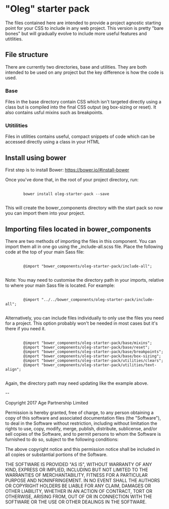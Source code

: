 # "Oleg" starter pack

The files contained here are intended to provide a project agnostic starting point for your CSS to include in any web project. This version is pretty "bare bones" but will gradually evolve to include more useful features and utitlities.

## File structure

There are currently two directories, base and utilities. They are both intended to be used on any project but the key difference is how the code is used.

### Base

Files in the base directory contain CSS which isn't targeted directly using a class but is compiled into the final CSS output (eg box-sizing or reset). It also contains usful mixins such as breakpoints.

### Utitilities

Files in utilities contains useful, compact snippets of code which can be accessed directly using a class in your HTML

## Install using bower

First step is to install Bower: https://bower.io/#install-bower

Once you've done that, in the root of your project directory, run:

<pre>
    <code>
        bower install oleg-starter-pack --save
    </code>
</pre>

This will create the bower_components directory with the start pack so now you can import them into your project.

## Importing files located in bower_components

There are two methods of importing the files in this component. You can import them all in one go using the _include-all.scss file. Place the following code at the top of your main Sass file:

<pre>
    <code>
        @import "bower_components/oleg-starter-pack/include-all";
    </code>
</pre>

Note: You may need to customise the directory path in your imports, relative to where your main Sass file is located. For example:

<pre>
    <code>
        @import "../../bower_components/oleg-starter-pack/include-all";
    </code>
</pre>

Alternatively, you can include files individually to only use the files you need for a project. This option probably won't be needed in most cases but it's there if you need it.

<pre>
    <code>
        @import "bower_components/oleg-starter-pack/base/mixins";
        @import "bower_components/oleg-starter-pack/base/reset";
        @import "bower_components/oleg-starter-pack/base/breakpoints";
        @import "bower_components/oleg-starter-pack/base/box-sizing";
        @import "bower_components/oleg-starter-pack/utilities/clears";
        @import "bower_components/oleg-starter-pack/utilities/text-align";
    </code>
</pre>

Again, the directory path may need updating like the example above.

--

Copyright 2017 Age Partnership Limited

Permission is hereby granted, free of charge, to any person obtaining a copy of this software and associated documentation files (the "Software"), to deal in the Software without restriction, including without limitation the rights to use, copy, modify, merge, publish, distribute, sublicense, and/or sell copies of the Software, and to permit persons to whom the Software is furnished to do so, subject to the following conditions:

The above copyright notice and this permission notice shall be included in all copies or substantial portions of the Software.

THE SOFTWARE IS PROVIDED "AS IS", WITHOUT WARRANTY OF ANY KIND, EXPRESS OR IMPLIED, INCLUDING BUT NOT LIMITED TO THE WARRANTIES OF MERCHANTABILITY, FITNESS FOR A PARTICULAR PURPOSE AND NONINFRINGEMENT. IN NO EVENT SHALL THE AUTHORS OR COPYRIGHT HOLDERS BE LIABLE FOR ANY CLAIM, DAMAGES OR OTHER LIABILITY, WHETHER IN AN ACTION OF CONTRACT, TORT OR OTHERWISE, ARISING FROM, OUT OF OR IN CONNECTION WITH THE SOFTWARE OR THE USE OR OTHER DEALINGS IN THE SOFTWARE.